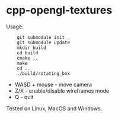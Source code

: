 # cpp-opengl-textures

Usage:

```
    git submodule init
    git submodule update
    mkdir build
    cd build
    cmake ..
    make
    cd ..
    ./build/rotating_box
```

* WASD + mouse - move camera
* Z/X - enable/disable wireframes mode
* Q - quit

Tested on Linux, MacOS and Windows.
